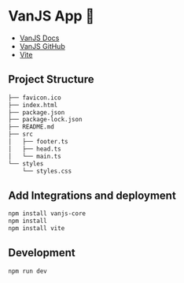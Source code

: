 # VanJS App 🍨

- [VanJS Docs](https://vanjs.org/tutorial)
- [VanJS GitHub](https://github.com/vanjs-org/van)
- [Vite](https://vitejs.dev/)

## Project Structure
```bash
├── favicon.ico
├── index.html
├── package.json
├── package-lock.json
├── README.md
├── src
│   ├── footer.ts
│   ├── head.ts
│   └── main.ts
└── styles
    └── styles.css
```

## Add Integrations and deployment
```bash
npm install vanjs-core
npm install
npm install vite
```

## Development
```bash
npm run dev
```